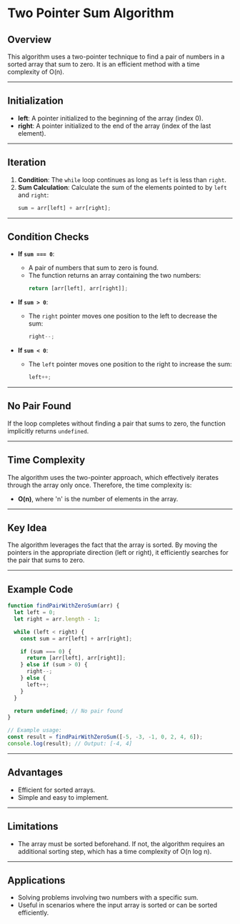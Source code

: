 # Two Pointer Sum Algorithm

## Overview
This algorithm uses a two-pointer technique to find a pair of numbers in a sorted array that sum to zero. It is an efficient method with a time complexity of O(n).

---

## Initialization
- **left**: A pointer initialized to the beginning of the array (index 0).
- **right**: A pointer initialized to the end of the array (index of the last element).

---

## Iteration
1. **Condition**: The `while` loop continues as long as `left` is less than `right`.
2. **Sum Calculation**: Calculate the sum of the elements pointed to by `left` and `right`:
   ```javascript
   sum = arr[left] + arr[right];
   ```

---

## Condition Checks
- **If `sum === 0`**:
  - A pair of numbers that sum to zero is found.
  - The function returns an array containing the two numbers:
    ```javascript
    return [arr[left], arr[right]];
    ```

- **If `sum > 0`**:
  - The `right` pointer moves one position to the left to decrease the sum:
    ```javascript
    right--;
    ```

- **If `sum < 0`**:
  - The `left` pointer moves one position to the right to increase the sum:
    ```javascript
    left++;
    ```

---

## No Pair Found
If the loop completes without finding a pair that sums to zero, the function implicitly returns `undefined`.

---

## Time Complexity
The algorithm uses the two-pointer approach, which effectively iterates through the array only once. Therefore, the time complexity is:
- **O(n)**, where 'n' is the number of elements in the array.

---

## Key Idea
The algorithm leverages the fact that the array is sorted. By moving the pointers in the appropriate direction (left or right), it efficiently searches for the pair that sums to zero.

---

## Example Code
```javascript
function findPairWithZeroSum(arr) {
  let left = 0;
  let right = arr.length - 1;

  while (left < right) {
    const sum = arr[left] + arr[right];

    if (sum === 0) {
      return [arr[left], arr[right]];
    } else if (sum > 0) {
      right--;
    } else {
      left++;
    }
  }

  return undefined; // No pair found
}

// Example usage:
const result = findPairWithZeroSum([-5, -3, -1, 0, 2, 4, 6]);
console.log(result); // Output: [-4, 4]
```

---

## Advantages
- Efficient for sorted arrays.
- Simple and easy to implement.

---

## Limitations
- The array must be sorted beforehand. If not, the algorithm requires an additional sorting step, which has a time complexity of O(n log n).

---

## Applications
- Solving problems involving two numbers with a specific sum.
- Useful in scenarios where the input array is sorted or can be sorted efficiently.

